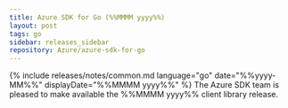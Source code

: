 ```yaml
---
title: Azure SDK for Go (%%MMMM yyyy%%)
layout: post
tags: go
sidebar: releases_sidebar
repository: Azure/azure-sdk-for-go
---
```

{% include releases/notes/common.md language="go" date="%%yyyy-MM%%" displayDate="%%MMMM yyyy%%" %}
The Azure SDK team is pleased to make available the %%MMMM yyyy%% client library release.